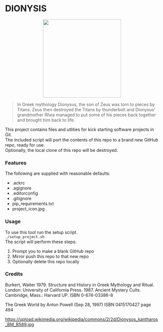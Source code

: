 # DIONYSIS
<p align="center">
    <img src="https://github.com/thetomcraig/git_template/blob/master/project_icon.jpg" width="256" align="middle">
</p>  

> In Greek mythology Dionysus, the son of Zeus was torn to pieces by Titans.  Zeus then destroyed the Titans by thunderbolt and Dionysus' grandmother Rhea managed to put some of his pieces back together and brought him back to life.  

This project contains files and utlities for kick starting software projects in Git.  
The included script will port the contents of this repo to a brand new GitHub repo, ready for use.  
Optionally, the local clone of this repo will be destroyed.  


### Features
The following are supplied with reasonable defaults:
  * .ackrc
  * .agignore
  * .editorconfig
  * .gitignore
  * pip_requirements.txt
  * project_icon.jpg

### Usage  
To use this tool run the setup script.  
`./setup_project.sh`  
The script will perform these steps:
  1. Prompt you to make a blank GitHub repo
  2. Mirror push this repo to that new repo
  3. Optionally delete this repo locally

### Credits
Burkert, Walter
1979. Structure and History in Greek Mythology and Ritual. London: University of California Press.
1987. Ancient Mystery Cults. Cambridge, Mass.: Harvard UP. ISBN 0-674-03386-8

The Greek World by Anton Powell (Sep 28, 1997) ISBN 0415170427 page 494

https://upload.wikimedia.org/wikipedia/commons/2/2d/Dionysos_kantharos_BM_B589.jpg

